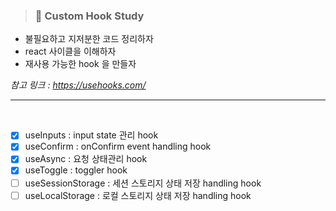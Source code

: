 > ### **📝 Custom Hook Study**

- 불필요하고 지저분한 코드 정리하자
- react 사이클을 이해하자
- 재사용 가능한 hook 을 만들자

_참고 링크 : <https://usehooks.com/>_

---

<br />

- [x] useInputs : input state 관리 hook
- [x] useConfirm : onConfirm event handling hook
- [x] useAsync : 요청 상태관리 hook
- [x] useToggle : toggler hook
- [ ] useSessionStorage : 세션 스토리지 상태 저장 handling hook
- [ ] useLocalStorage : 로컬 스토리지 상태 저장 handling hook
